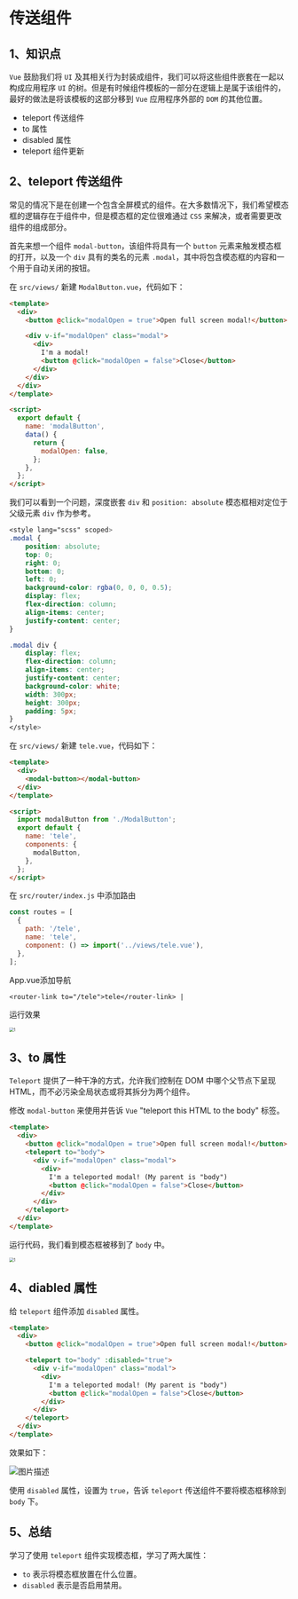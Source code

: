 # 传送组件

## 1、知识点

`Vue` 鼓励我们将 `UI` 及其相关行为封装成组件，我们可以将这些组件嵌套在一起以构成应用程序 `UI` 的树。但是有时候组件模板的一部分在逻辑上是属于该组件的，最好的做法是将该模板的这部分移到 `Vue` 应用程序外部的 `DOM` 的其他位置。

- teleport 传送组件
- to 属性
- disabled 属性
- teleport 组件更新

## 2、teleport 传送组件

常见的情况下是在创建一个包含全屏模式的组件。在大多数情况下，我们希望模态框的逻辑存在于组件中，但是模态框的定位很难通过 `CSS` 来解决，或者需要更改组件的组成部分。

首先来想一个组件 `modal-button`，该组件将具有一个 `button` 元素来触发模态框的打开，以及一个 `div` 具有的类名的元素 `.modal`，其中将包含模态框的内容和一个用于自动关闭的按钮。

在 `src/views/` 新建 `ModalButton.vue`，代码如下：

```html
<template>
  <div>
    <button @click="modalOpen = true">Open full screen modal!</button>

    <div v-if="modalOpen" class="modal">
      <div>
        I'm a modal!
        <button @click="modalOpen = false">Close</button>
      </div>
    </div>
  </div>
</template>

<script>
  export default {
    name: 'modalButton',
    data() {
      return {
        modalOpen: false,
      };
    },
  };
</script>
```

我们可以看到一个问题，深度嵌套 `div` 和 `position: absolute` 模态框相对定位于父级元素 `div` 作为参考。

```css
<style lang="scss" scoped>
.modal {
    position: absolute;
    top: 0;
    right: 0;
    bottom: 0;
    left: 0;
    background-color: rgba(0, 0, 0, 0.5);
    display: flex;
    flex-direction: column;
    align-items: center;
    justify-content: center;
}

.modal div {
    display: flex;
    flex-direction: column;
    align-items: center;
    justify-content: center;
    background-color: white;
    width: 300px;
    height: 300px;
    padding: 5px;
}
</style>
```

在 `src/views/` 新建 `tele.vue`，代码如下：

```html
<template>
  <div>
    <modal-button></modal-button>
  </div>
</template>

<script>
  import modalButton from './ModalButton';
  export default {
    name: 'tele',
    components: {
      modalButton,
    },
  };
</script>
```

在 `src/router/index.js` 中添加路由

```js
const routes = [
  {
    path: '/tele',
    name: 'tele',
    component: () => import('../views/tele.vue'),
  },
];
```

App.vue添加导航

```vue
<router-link to="/tele">tele</router-link> |
```

运行效果

<img src="../../1.jpg" alt="1" style="zoom:50%;" />



## 3、to 属性

`Teleport` 提供了一种干净的方式，允许我们控制在 DOM 中哪个⽗节点下呈现 HTML，而不必污染全局状态或将其拆分为两个组件。

修改 `modal-button` 来使用并告诉 `Vue` "teleport this HTML to the body" 标签。

```html
<template>
  <div>
    <button @click="modalOpen = true">Open full screen modal!</button>
    <teleport to="body">
      <div v-if="modalOpen" class="modal">
        <div>
          I'm a teleported modal! (My parent is "body")
          <button @click="modalOpen = false">Close</button>
        </div>
      </div>
    </teleport>
  </div>
</template>
```

运行代码，我们看到模态框被移到了 `body` 中。

<img src="https://cdn.jsdelivr.net/gh/mqxu/wiki-image@master/uPic/646afe486df9c8a26c4ebef8a0c8fa1d-0.png" alt="1" style="zoom:50%;" />



## 4、diabled 属性

给 `teleport` 组件添加 `disabled` 属性。

```html
<template>
  <div>
    <button @click="modalOpen = true">Open full screen modal!</button>

    <teleport to="body" :disabled="true">
      <div v-if="modalOpen" class="modal">
        <div>
          I'm a teleported modal! (My parent is "body")
          <button @click="modalOpen = false">Close</button>
        </div>
      </div>
    </teleport>
  </div>
</template>
```

效果如下：

![图片描述](https://cdn.jsdelivr.net/gh/mqxu/wiki-image@master/uPic/8edf51ba5467770f449b34d7885ee147-0.png)

使用 `disabled` 属性，设置为 `true`，告诉 `teleport` 传送组件不要将模态框移除到 `body` 下。



## 5、总结

学习了使用 `teleport` 组件实现模态框，学习了两大属性：

- `to` 表示将模态框放置在什么位置。
- `disabled` 表示是否启用禁用。